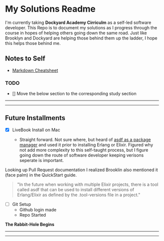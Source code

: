 # My Solutions Readme

I'm currently taking **Dockyard Academy Cirriculm** as a self-led software developer. This Repo is to document my solutions as I progress through the course in hopes of helping others going down the same road. Just like Brooklyn and Dockyard are helping those behind them up the ladder, I hope this helps those behind me.

## Notes to Self
- [Markdown Cheatsheet](https://github.com/adam-p/markdown-here/wiki/Markdown-Cheatsheet)


### TODO

- [] Move the below section to the corresponding study section

---
---
## Future Installments

- [x] LiveBook Install on Mac

  - Straight forward. Not sure where, but heard of [asdf as a package manager](https://asdf-vm.com/) and used it prior to installing Erlang or Elixir. Figured why not add more complexity to this self-taught process, but I figure going down the route of software developer keeping verisons seperate is important.

Looking up Pull Request documentation I realized Brooklin also mentioned it (face palm) in the QuickStart guide.

> "In the future when working with multiple Elixir projects, there is a tool called asdf that can be used to install different versions of Erlang/Elixir as defined by the .tool-versions file in a project."

- [ ] Git Setup
  - Github login made
  - Repo Started

**The Rabbit-Hole Begins**

---
---
